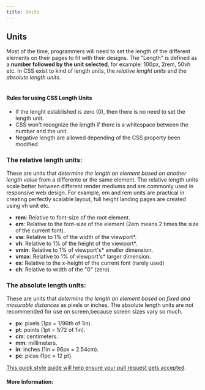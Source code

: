 ```yaml
---
title: Units
---
```

## Units
Most of the time, programmers will need to set the length of the different elements on their pages to fit with their designs.  The "Length" is defined as a <b>number followed by the unit selected</b>, for example: 100px, 2rem, 50vh etc. In CSS exist to kind of length  units, the <i>relative lenght units</i> and the <i>absolute length units</i>.<br><br>
<h4>Rules for using CSS Length Units</h4>
<ul>
  <li>If the lenght established is zero (0), then there is no need to set the length unit.</li>
  <li>CSS won't recognize the length if there is a whitespace between the number and the unit.</li>
  <li>Negative length are allowed depending of the CSS property been modified. </li>
</ul>
<h3>The relative length units:</h3>
These are units that <i>determine the length an element based on another length value </i> from a differente or the same element. The relative length units scale better between different render mediums and are commonly used in responsive web design. For example, em and rem units are practical in creating perfectly scalable layout, full height landing pages are created using vh unit etc.
<ul>
  <li><b>rem</b>: Relative to font-size of the root element.</li>
  <li><b>em</b>: Relative to the font-size of the element (2em means 2 times the size of the current font).</li>
  <li><b>vw</b>: Relative to 1% of the width of the viewport*.</li>
  <li><b>vh</b>: Relative to 1% of the height of the viewport*.</li>
  <li><b>vmin</b>: Relative to 1% of viewport's* smaller dimension.</li>
  <li><b>vmax</b>: Relative to 1% of viewport's* larger dimension.</li>
  <li><b>ex</b>: Relative to the x-height of the current font (rarely used)</li>
  <li><b>ch</b>: Relative to width of the "0" (zero).</li>
</ul>
<h3>The absolute length units:</h3>
These are units that <i>determine the length an element based on fixed and mesurable distances </i>as pixels or inches. The absolute length units are not recommended for use on screen,because screen sizes vary so much.
<ul>
  <li><b>px</b>: pixels (1px = 1/96th of 1in).</li>
  <li><b>pt</b>: points (1pt = 1/72 of 1in).</li>
  <li><b>cm</b>: centimeters.</li>
  <li><b>mm</b>: millimeters.</li>
  <li><b>in</b>: inches (1in = 96px = 2.54cm).</li>
  <li><b>pc</b>: picas (1pc = 12 pt).</li>
</ul>

<a href='https://github.com/freecodecamp/guides/blob/master/README.md' target='_blank' rel='nofollow'>This quick style guide will help ensure your pull request gets accepted</a>.

<!-- The article goes here, in GitHub-flavored Markdown. Feel free to add YouTube videos, images, and CodePen/JSBin embeds  -->

#### More Information:
<!-- Please add any articles you think might be helpful to read before writing the article -->


